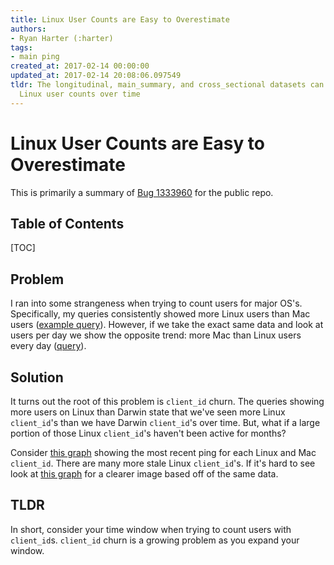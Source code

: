 ```yaml
---
title: Linux User Counts are Easy to Overestimate
authors:
- Ryan Harter (:harter)
tags:
- main ping
created_at: 2017-02-14 00:00:00
updated_at: 2017-02-14 20:08:06.097549
tldr: The longitudinal, main_summary, and cross_sectional datasets can yield misleading
  Linux user counts over time
---
```

# Linux User Counts are Easy to Overestimate

This is primarily a summary of [Bug 1333960](https://bugzilla.mozilla.org/show_bug.cgi?id=1333960) for the public repo.

## Table of Contents
[TOC]

## Problem
I ran into some strangeness when trying to count users for major OS's.
Specifically, my queries consistently showed more Linux users than Mac users 
([example query](https://sql.telemetry.mozilla.org/queries/2374/source#table)).
However, if we take the exact same data and look at users per day we show the opposite trend:
more Mac than Linux users every day ([query](https://sql.telemetry.mozilla.org/queries/2400/source)).

## Solution
It turns out the root of this problem is `client_id` churn.
The queries showing more users on Linux than Darwin
state that we've seen more Linux `client_id`'s than we have Darwin `client_id`'s over time.
But, what if a large portion of those Linux `client_id`'s haven't been active for months? 

Consider [this graph](https://sql.telemetry.mozilla.org/queries/2399/source#4430) showing the most recent ping for each Linux and Mac `client_id`.
There are many more stale Linux `client_id`'s.
If it's hard to see look at [this graph](https://bug1333960.bmoattachments.org/attachment.cgi?id=8830740&t=62USxvVHZrR5w3yO8bLvEH) for a clearer image based off of the same data.

## TLDR
In short, consider your time window when trying to count users with `client_id`s.
`client_id` churn is a growing problem as you expand your window.
